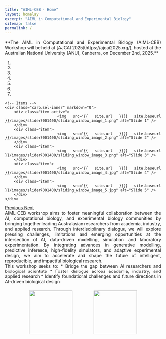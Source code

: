 ```yaml
---
title: "AIML-CEB - Home"
layout: homelay
excerpt: "AIML in Computational and Experimental Biology"
sitemap: false
permalink: /
---
```


<div style="text-align: justify">**The AIML in Computational and Experimental Biology (AIML-CEB) Workshop will be held at [AJCAI 2025](https://ajcai2025.org/), hosted at the Australian National University (ANU), Canberra, on December 2nd, 2025.**

<div markdown="0" id="carousel" class="carousel slide" data-ride="carousel" data-interval="4000" data-pause="hover" >
    <!-- Menu -->
    <ol class="carousel-indicators">
        <li data-target="#carousel" data-slide-to="0" class="active"></li>
        <li data-target="#carousel" data-slide-to="1"></li>
        <li data-target="#carousel" data-slide-to="2"></li>
        <li data-target="#carousel" data-slide-to="3"></li>
        <li data-target="#carousel" data-slide-to="4"></li>
        <li data-target="#carousel" data-slide-to="5"></li>
        <li data-target="#carousel" data-slide-to="6"></li>
    </ol>

    <!-- Items -->
    <div class="carousel-inner" markdown="0">
        <div class="item active">
            <img src="{{ site.url }}{{ site.baseurl }}/images/slider7001400/sliding_window_image_1.png" alt="Slide 1" />
        </div>
        <div class="item">
            <img src="{{ site.url }}{{ site.baseurl }}/images/slider7001400/sliding_window_image_2.png" alt="Slide 2" />
        </div>
        <div class="item">
            <img src="{{ site.url }}{{ site.baseurl }}/images/slider7001400/sliding_window_image_3.png" alt="Slide 3" />
        </div>
        <div class="item">
            <img src="{{ site.url }}{{ site.baseurl }}/images/slider7001400/sliding_window_image_4.jpg" alt="Slide 4" />
        </div>
        <div class="item">
            <img src="{{ site.url }}{{ site.baseurl }}/images/slider7001400/sliding_window_image_5.jpg" alt="Slide 5" />
        </div>
    </div>
  <a class="left carousel-control" href="#carousel" role="button" data-slide="prev">
    <span class="glyphicon glyphicon-chevron-left" aria-hidden="true"></span>
    <span class="sr-only">Previous</span>
  </a>
  <a class="right carousel-control" href="#carousel" role="button" data-slide="next">
    <span class="glyphicon glyphicon-chevron-right" aria-hidden="true"></span>
    <span class="sr-only">Next</span>
  </a>
</div>

<div style="text-align: justify">AIML-CEB workshop aims to foster meaningful collaboration between the AI, computational biology, and experimental biology communities by bringing together leading Australasian researchers from academia, industry, and applied research. Through interdisciplinary dialogue, we will explore pressing challenges, limitations and emerging opportunities at the intersection of AI, data-driven modelling, simulation, and laboratory experimentation. By integrating advances in generative modelling, predictive inference, high-fidelity simulators, and adaptive experimental design, we aim to accelerate and shape the future of intelligent, reproducible, and impactful biological research.

<div style="text-align: justify">This workshop seeks to:
* Bridge the gap between AI researchers and biological scientists
* Foster dialogue across academia, industry, and applied research
* Identify foundational challenges and future directions in AI-driven biological design
    
<figure class="fifth" style="display: flex; justify-content: center; gap: 30px; align-items: center; margin: 20px 0;">
  <img src="{{ site.url }}{{ site.baseurl }}/images/logopic/csiro.png" style="width: 140px; height: auto; margin: 0 20px;">
  <img src="{{ site.url }}{{ site.baseurl }}/images/logopic/ANU.jpeg" style="width: 140px; height: auto; margin: 0 20px;">
</figure>